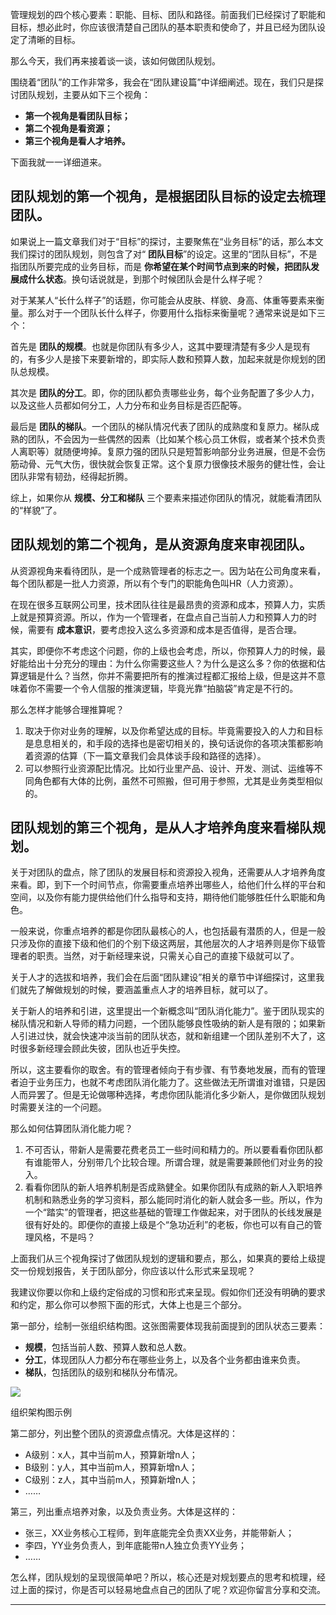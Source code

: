 管理规划的四个核心要素：职能、目标、团队和路径。前面我们已经探讨了职能和目标，想必此时，你应该很清楚自己团队的基本职责和使命了，并且已经为团队设定了清晰的目标。

那么今天，我们再来接着谈一谈，该如何做团队规划。

围绕着“团队”的工作非常多，我会在“团队建设篇”中详细阐述。现在，我们只是探讨团队规划，主要从如下三个视角：

- **第一个视角是看团队目标；**
- **第二个视角是看资源；**
- **第三个视角是看人才培养。**

下面我就一一详细道来。

## 团队规划的第一个视角，是根据团队目标的设定去梳理团队。

如果说上一篇文章我们对于“目标”的探讨，主要聚焦在“业务目标”的话，那么本文我们探讨的团队规划，则包含了对“ **团队目标**”的设定。这里的“团队目标”，不是指团队所要完成的业务目标，而是 **你希望在某个时间节点到来的时候，把团队发展成什么状态**。换句话说就是，到那个时候团队会是什么样子呢？

对于某某人“长什么样子”的话题，你可能会从皮肤、样貌、身高、体重等要素来衡量。那么对于一个团队长什么样子，你要用什么指标来衡量呢？通常来说是如下三个：

首先是 **团队的规模**。也就是你团队有多少人，这其中要理清楚有多少人是现有的，有多少人是接下来要新增的，即实际人数和预算人数，加起来就是你规划的团队总规模。

其次是 **团队的分工**。即，你的团队都负责哪些业务，每个业务配置了多少人力，以及这些人员都如何分工，人力分布和业务目标是否匹配等。

最后是 **团队的梯队**。一个团队的梯队情况代表了团队的成熟度和复原力。梯队成熟的团队，不会因为一些偶然的因素（比如某个核心员工休假，或者某个技术负责人离职等）就随便垮掉。复原力强的团队只是短暂影响部分业务进展，但是不会伤筋动骨、元气大伤，很快就会恢复正常。这个复原力很像技术服务的健壮性，会让团队非常有韧劲，经得起折腾。

综上，如果你从 **规模、分工和梯队** 三个要素来描述你团队的情况，就能看清团队的“样貌”了。

## 团队规划的第二个视角，是从资源角度来审视团队。

从资源视角来看待团队，是一个成熟管理者的标志之一。因为站在公司角度来看，每个团队都是一批人力资源，所以有个专门的职能角色叫HR（人力资源）。

在现在很多互联网公司里，技术团队往往是最昂贵的资源和成本，预算人力，实质上就是预算资源。所以，作为一个管理者，在盘点自己当前人力和预算人力的时候，需要有 **成本意识**，要考虑投入这么多资源和成本是否值得，是否合理。

其实，即便你不考虑这个问题，你的上级也会考虑，所以，你预算人力的时候，最好能给出十分充分的理由：为什么你需要这些人？为什么是这么多？你的依据和估算逻辑是什么？当然，你并不需要把所有的推演过程都汇报给上级，但是这并不意味着你不需要一个令人信服的推演逻辑，毕竟光靠“拍脑袋”肯定是不行的。

那么怎样才能够合理推算呢？

1. 取决于你对业务的理解，以及你希望达成的目标。毕竟需要投入的人力和目标是息息相关的，和手段的选择也是密切相关的，换句话说你的各项决策都影响着资源的估算（下一篇文章我们会具体谈手段和路径的选择）。
2. 可以参照行业资源配比情况。比如行业里产品、设计、开发、测试、运维等不同角色都有大体的比例，虽然不可照搬，但可用于参照，尤其是业务类型相似的。

## 团队规划的第三个视角，是从人才培养角度来看梯队规划。

关于对团队的盘点，除了团队的发展目标和资源投入视角，还需要从人才培养角度来看。即，到下一个时间节点，你需要重点培养出哪些人，给他们什么样的平台和空间，以及你有能力提供给他们什么指导和支持，期待他们能够胜任什么职能和角色。

一般来说，你重点培养的都是你团队最核心的人，也包括最有潜质的人，但是一般只涉及你的直接下级和他们的个别下级这两层，其他层次的人才培养则是你下级管理者的职责。当然，对于新经理来说，只需关心自己的直接下级就可以了。

关于人才的选拔和培养，我们会在后面“团队建设”相关的章节中详细探讨，这里我们就先了解做规划的时候，要涵盖重点人才的培养目标，就可以了。

关于新人的培养和引进，这里提出一个新概念叫“团队消化能力”。鉴于团队现实的梯队情况和新人导师的精力问题，一个团队能够良性吸纳的新人是有限的；如果新人引进过快，就会快速冲淡当前的团队状态，就和新组建一个团队差别不大了，这时很多新经理会顾此失彼，团队也近乎失控。

所以，这主要看你的取舍。有的管理者倾向于有步骤、有节奏地发展，而有的管理者迫于业务压力，也就不考虑团队消化能力了。这些做法无所谓谁对谁错，只是因人而异罢了。但是无论做哪种选择，考虑你团队能消化多少新人，是你做团队规划时需要关注的一个问题。

那么如何估算团队消化能力呢？

1. 不可否认，带新人是需要花费老员工一些时间和精力的。所以要看看你团队都有谁能带人，分别带几个比较合理。所谓合理，就是需要兼顾他们对业务的投入。
2. 看看你团队的新人培养机制是否成熟健全。如果你团队有成熟的新人入职培养机制和熟悉业务的学习资料，那么能同时消化的新人就会多一些。所以，作为一个“踏实”的管理者，把这些基础的管理工作做起来，对于团队的长线发展是很有好处的。即便你的直接上级是个“急功近利”的老板，你也可以有自己的管理风格，不是吗？

上面我们从三个视角探讨了做团队规划的逻辑和要点，那么，如果真的要给上级提交一份规划报告，关于团队部分，你应该以什么形式来呈现呢？

我建议你要以你和上级约定俗成的习惯和形式来呈现。假如你们还没有明确的要求和约定，那么你可以参照下面的形式，大体上也是三个部分。

第一部分，绘制一张组织结构图。这张图需要体现我前面提到的团队状态三要素：

- **规模**，包括当前人数、预算人数和总人数。
- **分工**，体现团队人力都分布在哪些业务上，以及各个业务都由谁来负责。
- **梯队**，包括团队的级别和梯队分布情况。

![](https://static001.geekbang.org/resource/image/31/27/31c5b0116d3ea28cebdcee7189af4627.png?wh=1634*654)

组织架构图示例

第二部分，列出整个团队的资源盘点情况。大体是这样的：

- A级别：x人，其中当前m人，预算新增n人；
- B级别：y人，其中当前m人，预算新增n人；
- C级别：z人，其中当前m人，预算新增n人；
- ……

第三，列出重点培养对象，以及负责业务。大体是这样的：

- 张三，XX业务核心工程师，到年底能完全负责XX业务，并能带新人；
- 李四，YY业务负责人，到年底能带n人独立负责YY业务；
- ……

怎么样，团队规划的呈现很简单吧？所以，核心还是对规划要点的思考和梳理，经过上面的探讨，你是否可以轻易地盘点自己的团队了呢？欢迎你留言分享和交流。

* * *